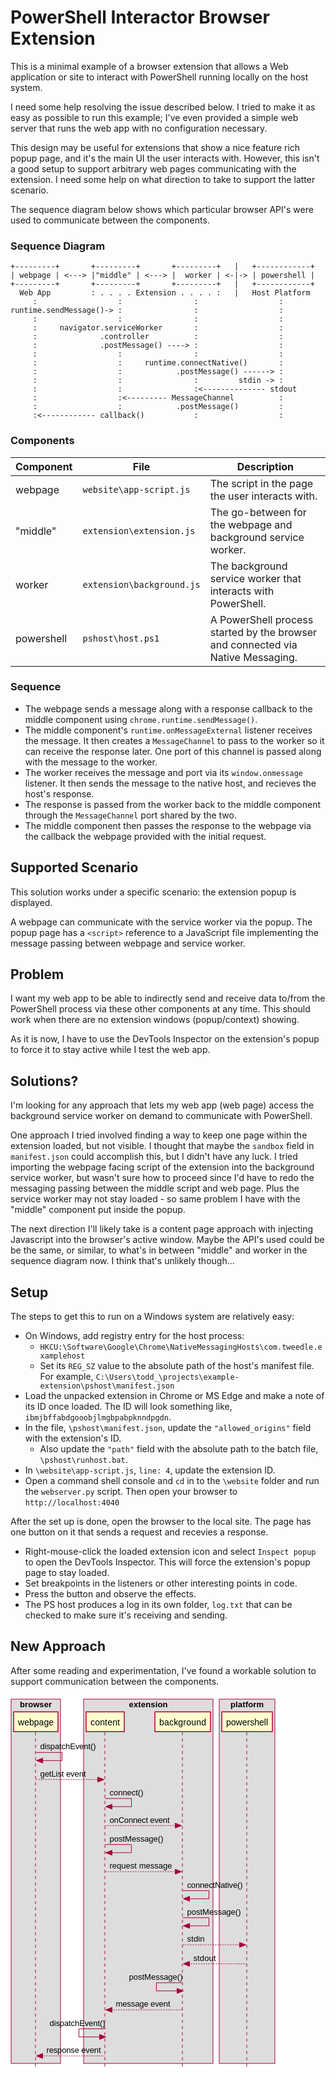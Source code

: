  # PowerShell Interactor Browser Extension
 
This is a minimal example of a browser extension that allows a Web application
or site to interact with PowerShell running locally on the host system.

I need some help resolving the issue described below. I tried to make it as 
easy as possible to run this example; I've even provided a simple web server
that runs the web app with no configuration necessary.

This design may be useful for extensions that show a nice feature rich popup
page, and it's the main UI the user interacts with. However, this isn't a
good setup to support arbitrary web pages communicating with the extension.
I need some help on what direction to take to support the latter scenario.

The sequence diagram below shows which particular browser API's were used to
communicate between the components.

### Sequence Diagram

```console
+---------+       +---------+       +---------+   |   +------------+
| webpage | <---> |"middle" | <---> |  worker | <-|-> | powershell |
+---------+       +---------+       +---------+   |   +------------+
  Web App         : . . . . Extension . . . . :   |   Host Platform
     :                  :                :                  :
runtime.sendMessage()-> :                :                  :
     :                  :                :                  :
     :     navigator.serviceWorker       :                  :
     :              .controller          :                  :
     :              .postMessage() ----> :                  :
     :                  :                :                  :
     :                  :     runtime.connectNative()       :
     :                  :            .postMessage() ------> :
     :                  :                :         stdin -> :
     :                  :                :<-------------- stdout
     :                  :<--------- MessageChannel          :
     :                  :            .postMessage()         :
     :<------------ callback()           :                  :

```
### Components
|Component|File|Description|
|---------|----|-----------|
|webpage  |`website\app-script.js`|The script in the page the user interacts with.|
|"middle" |`extension\extension.js`|The go-between for the webpage and background service worker.|
|worker   |`extension\background.js`|The background service worker that interacts with PowerShell.|
|powershell|`pshost\host.ps1`|A PowerShell process started by the browser and connected via Native Messaging.|

### Sequence
* The webpage sends a message along with a response callback to the middle 
  component using `chrome.runtime.sendMessage()`.
* The middle component's `runtime.onMessageExternal` listener receives the 
  message. It then creates a `MessageChannel` to pass to the worker so it can
  receive the response later. One port of this channel is passed along with the
  message to the worker.
* The worker receives the message and port via its `window.onmessage` listener.
  It then sends the message to the native host, and recieves the host's 
  response. 
* The response is passed from the worker back to the middle component through
  the `MessageChannel` port shared by the two.
* The middle component then passes the response to the webpage via the callback
  the webpage provided with the initial request.

## Supported Scenario
  
 This solution works under a specific scenario: the extension popup is 
 displayed.
 
 A webpage can communicate with the service worker via the popup. The popup 
 page has a `<script>` reference to a JavaScript file implementing the message
 passing between webpage and service worker.
 
  ## Problem
 
I want my web app to be able to indirectly send and receive data to/from the 
PowerShell process via these other components at any time. This should work
when there are no extension windows (popup/context) showing.

As it is now, I have to use the DevTools Inspector on the extension's popup
to force it to stay active while I test the web app.

## Solutions?

I'm looking for any approach that lets my web app (web page) access the 
background service worker on demand to communicate with PowerShell.

One approach I tried involved finding a way to keep one page within the 
extension loaded, but not visible. I thought that maybe the `sandbox` field in
`manifest.json` could accomplish this, but I didn't have any luck. I tried 
importing the webpage facing script of the extension into the background 
service worker, but wasn't sure how to proceed since I'd have to redo the 
messaging passing between the middle script and web page. Plus the service
worker may not stay loaded - so same problem I have with the "middle" component
put inside the popup.

The next direction I'll likely take is a content page approach with injecting
Javascript into the browser's active window. Maybe the API's used could be 
be the same, or similar, to what's in between "middle" and worker in the
sequence diagram now. I think that's unlikely though...

## Setup

The steps to get this to run on a Windows system are relatively easy:

* On Windows, add registry entry for the host process:
  * `HKCU:\Software\Google\Chrome\NativeMessagingHosts\com.tweedle.examplehost`
  * Set its `REG_SZ` value to the absolute path of the host's manifest file.
    For example, 
    `C:\Users\todd_\projects\example-extension\pshost\manifest.json` 
* Load the unpacked extension in Chrome or MS Edge and make a note of its ID 
  once loaded. The ID will look something like, 
  `ibmjbffabdgooobjlmgbpabpknndpgdn`.
* In the file, `\pshost\manifest.json`, update the `"allowed_origins"` field
  with the extension's ID.
  * Also update the `"path"` field with the absolute path to the batch file,
    `\pshost\runhost.bat`.
* In `\website\app-script.js`, `line: 4`, update the extension ID.
* Open a command shell console and `cd` in to the `\website` folder and run
  the `webserver.py` script. Then open your browser to `http://localhost:4040`

After the set up is done, open the browser to the local site. The page has one
button on it that sends a request and recevies a response.

* Right-mouse-click the loaded extension icon and select `Inspect popup` to open
  the DevTools Inspector. This will force the extension's popup page to stay 
  loaded.
* Set breakpoints in the listeners or other interesting points in code.
* Press the button and observe the effects.
* The PS host produces a log in its own folder, `log.txt` that can be checked to
  make sure it's receiving and sending.
## New Approach

After some reading and experimentation, I've found a workable solution to 
support communication between the components.

<?xml version="1.0" encoding="UTF-8" standalone="no"?><svg xmlns="http://www.w3.org/2000/svg" xmlns:xlink="http://www.w3.org/1999/xlink" contentScriptType="application/ecmascript" contentStyleType="text/css" height="601px" preserveAspectRatio="none" style="width:429px;height:601px;background:#FFFFFF;" version="1.1" viewBox="0 0 429 601" width="429px" zoomAndPan="magnify"><defs/><g><rect fill="#DDDDDD" height="582.8828" style="stroke:#A80036;stroke-width:1.0;" width="79" x="1" y="6"/><text fill="#000000" font-family="sans-serif" font-size="13" font-weight="bold" lengthAdjust="spacing" textLength="51" x="15" y="19.4951">browser</text><rect fill="#DDDDDD" height="582.8828" style="stroke:#A80036;stroke-width:1.0;" width="207" x="117" y="6"/><text fill="#000000" font-family="sans-serif" font-size="13" font-weight="bold" lengthAdjust="spacing" textLength="62" x="189.5" y="19.4951">extension</text><rect fill="#DDDDDD" height="582.8828" style="stroke:#A80036;stroke-width:1.0;" width="89" x="334" y="6"/><text fill="#000000" font-family="sans-serif" font-size="13" font-weight="bold" lengthAdjust="spacing" textLength="53" x="352" y="19.4951">platform</text><line style="stroke:#A80036;stroke-width:1.0;stroke-dasharray:5.0,5.0;" x1="40" x2="40" y1="58.9609" y2="594.8828"/><line style="stroke:#A80036;stroke-width:1.0;stroke-dasharray:5.0,5.0;" x1="151" x2="151" y1="58.9609" y2="594.8828"/><line style="stroke:#A80036;stroke-width:1.0;stroke-dasharray:5.0,5.0;" x1="275" x2="275" y1="58.9609" y2="594.8828"/><line style="stroke:#A80036;stroke-width:1.0;stroke-dasharray:5.0,5.0;" x1="378" x2="378" y1="58.9609" y2="594.8828"/><rect fill="#FEFECE" height="31.6094" style="stroke:#A80036;stroke-width:1.5;" width="71" x="5" y="26.3516"/><text fill="#000000" font-family="sans-serif" font-size="14" lengthAdjust="spacing" textLength="57" x="12" y="47.8848">webpage</text><rect fill="#FEFECE" height="31.6094" style="stroke:#A80036;stroke-width:1.5;" width="61" x="121" y="26.3516"/><text fill="#000000" font-family="sans-serif" font-size="14" lengthAdjust="spacing" textLength="47" x="128" y="47.8848">content</text><rect fill="#FEFECE" height="31.6094" style="stroke:#A80036;stroke-width:1.5;" width="89" x="231" y="26.3516"/><text fill="#000000" font-family="sans-serif" font-size="14" lengthAdjust="spacing" textLength="75" x="238" y="47.8848">background</text><rect fill="#FEFECE" height="31.6094" style="stroke:#A80036;stroke-width:1.5;" width="81" x="338" y="26.3516"/><text fill="#000000" font-family="sans-serif" font-size="14" lengthAdjust="spacing" textLength="67" x="345" y="47.8848">powershell</text><line style="stroke:#A80036;stroke-width:1.0;" x1="40.5" x2="82.5" y1="91.3125" y2="91.3125"/><line style="stroke:#A80036;stroke-width:1.0;" x1="82.5" x2="82.5" y1="91.3125" y2="104.3125"/><line style="stroke:#A80036;stroke-width:1.0;" x1="41.5" x2="82.5" y1="104.3125" y2="104.3125"/><polygon fill="#A80036" points="51.5,100.3125,41.5,104.3125,51.5,108.3125" style="stroke:#A80036;stroke-width:1.0;"/><text fill="#000000" font-family="sans-serif" font-size="13" lengthAdjust="spacing" textLength="89" x="47.5" y="86.4561">dispatchEvent()</text><polygon fill="#A80036" points="139.5,130.6641,149.5,134.6641,139.5,138.6641" style="stroke:#A80036;stroke-width:1.0;"/><line style="stroke:#A80036;stroke-width:1.0;stroke-dasharray:2.0,2.0;" x1="40.5" x2="145.5" y1="134.6641" y2="134.6641"/><text fill="#000000" font-family="sans-serif" font-size="13" lengthAdjust="spacing" textLength="73" x="47.5" y="129.8076">getList event</text><line style="stroke:#A80036;stroke-width:1.0;" x1="151.5" x2="193.5" y1="165.0156" y2="165.0156"/><line style="stroke:#A80036;stroke-width:1.0;" x1="193.5" x2="193.5" y1="165.0156" y2="178.0156"/><line style="stroke:#A80036;stroke-width:1.0;" x1="152.5" x2="193.5" y1="178.0156" y2="178.0156"/><polygon fill="#A80036" points="162.5,174.0156,152.5,178.0156,162.5,182.0156" style="stroke:#A80036;stroke-width:1.0;"/><text fill="#000000" font-family="sans-serif" font-size="13" lengthAdjust="spacing" textLength="54" x="158.5" y="160.1592">connect()</text><polygon fill="#A80036" points="263.5,204.3672,273.5,208.3672,263.5,212.3672" style="stroke:#A80036;stroke-width:1.0;"/><line style="stroke:#A80036;stroke-width:1.0;stroke-dasharray:2.0,2.0;" x1="151.5" x2="269.5" y1="208.3672" y2="208.3672"/><text fill="#000000" font-family="sans-serif" font-size="13" lengthAdjust="spacing" textLength="96" x="158.5" y="203.5107">onConnect event</text><line style="stroke:#A80036;stroke-width:1.0;" x1="151.5" x2="193.5" y1="238.7188" y2="238.7188"/><line style="stroke:#A80036;stroke-width:1.0;" x1="193.5" x2="193.5" y1="238.7188" y2="251.7188"/><line style="stroke:#A80036;stroke-width:1.0;" x1="152.5" x2="193.5" y1="251.7188" y2="251.7188"/><polygon fill="#A80036" points="162.5,247.7188,152.5,251.7188,162.5,255.7188" style="stroke:#A80036;stroke-width:1.0;"/><text fill="#000000" font-family="sans-serif" font-size="13" lengthAdjust="spacing" textLength="86" x="158.5" y="233.8623">postMessage()</text><polygon fill="#A80036" points="263.5,278.0703,273.5,282.0703,263.5,286.0703" style="stroke:#A80036;stroke-width:1.0;"/><line style="stroke:#A80036;stroke-width:1.0;stroke-dasharray:2.0,2.0;" x1="151.5" x2="269.5" y1="282.0703" y2="282.0703"/><text fill="#000000" font-family="sans-serif" font-size="13" lengthAdjust="spacing" textLength="100" x="158.5" y="277.2139">request message</text><line style="stroke:#A80036;stroke-width:1.0;" x1="275.5" x2="317.5" y1="312.4219" y2="312.4219"/><line style="stroke:#A80036;stroke-width:1.0;" x1="317.5" x2="317.5" y1="312.4219" y2="325.4219"/><line style="stroke:#A80036;stroke-width:1.0;" x1="276.5" x2="317.5" y1="325.4219" y2="325.4219"/><polygon fill="#A80036" points="286.5,321.4219,276.5,325.4219,286.5,329.4219" style="stroke:#A80036;stroke-width:1.0;"/><text fill="#000000" font-family="sans-serif" font-size="13" lengthAdjust="spacing" textLength="89" x="282.5" y="307.5654">connectNative()</text><line style="stroke:#A80036;stroke-width:1.0;" x1="275.5" x2="317.5" y1="355.7734" y2="355.7734"/><line style="stroke:#A80036;stroke-width:1.0;" x1="317.5" x2="317.5" y1="355.7734" y2="368.7734"/><line style="stroke:#A80036;stroke-width:1.0;" x1="276.5" x2="317.5" y1="368.7734" y2="368.7734"/><polygon fill="#A80036" points="286.5,364.7734,276.5,368.7734,286.5,372.7734" style="stroke:#A80036;stroke-width:1.0;"/><text fill="#000000" font-family="sans-serif" font-size="13" lengthAdjust="spacing" textLength="86" x="282.5" y="350.917">postMessage()</text><polygon fill="#A80036" points="366.5,395.125,376.5,399.125,366.5,403.125" style="stroke:#A80036;stroke-width:1.0;"/><line style="stroke:#A80036;stroke-width:1.0;stroke-dasharray:2.0,2.0;" x1="275.5" x2="372.5" y1="399.125" y2="399.125"/><text fill="#000000" font-family="sans-serif" font-size="13" lengthAdjust="spacing" textLength="28" x="282.5" y="394.2686">stdin</text><polygon fill="#A80036" points="286.5,425.4766,276.5,429.4766,286.5,433.4766" style="stroke:#A80036;stroke-width:1.0;"/><line style="stroke:#A80036;stroke-width:1.0;stroke-dasharray:2.0,2.0;" x1="280.5" x2="377.5" y1="429.4766" y2="429.4766"/><text fill="#000000" font-family="sans-serif" font-size="13" lengthAdjust="spacing" textLength="36" x="292.5" y="424.6201">stdout</text><line style="stroke:#A80036;stroke-width:1.0;" x1="233.5" x2="275.5" y1="459.8281" y2="459.8281"/><line style="stroke:#A80036;stroke-width:1.0;" x1="233.5" x2="233.5" y1="459.8281" y2="472.8281"/><line style="stroke:#A80036;stroke-width:1.0;" x1="233.5" x2="274.5" y1="472.8281" y2="472.8281"/><polygon fill="#A80036" points="266.5,468.8281,276.5,472.8281,266.5,476.8281" style="stroke:#A80036;stroke-width:1.0;"/><text fill="#000000" font-family="sans-serif" font-size="13" lengthAdjust="spacing" textLength="86" x="189.5" y="454.9717">postMessage()</text><polygon fill="#A80036" points="162.5,499.1797,152.5,503.1797,162.5,507.1797" style="stroke:#A80036;stroke-width:1.0;"/><line style="stroke:#A80036;stroke-width:1.0;stroke-dasharray:2.0,2.0;" x1="156.5" x2="274.5" y1="503.1797" y2="503.1797"/><text fill="#000000" font-family="sans-serif" font-size="13" lengthAdjust="spacing" textLength="87" x="168.5" y="498.3232">message event</text><line style="stroke:#A80036;stroke-width:1.0;" x1="109.5" x2="151.5" y1="533.5313" y2="533.5313"/><line style="stroke:#A80036;stroke-width:1.0;" x1="109.5" x2="109.5" y1="533.5313" y2="546.5313"/><line style="stroke:#A80036;stroke-width:1.0;" x1="109.5" x2="150.5" y1="546.5313" y2="546.5313"/><polygon fill="#A80036" points="142.5,542.5313,152.5,546.5313,142.5,550.5313" style="stroke:#A80036;stroke-width:1.0;"/><text fill="#000000" font-family="sans-serif" font-size="13" lengthAdjust="spacing" textLength="89" x="62.5" y="528.6748">dispatchEvent()</text><polygon fill="#A80036" points="51.5,572.8828,41.5,576.8828,51.5,580.8828" style="stroke:#A80036;stroke-width:1.0;"/><line style="stroke:#A80036;stroke-width:1.0;stroke-dasharray:2.0,2.0;" x1="45.5" x2="150.5" y1="576.8828" y2="576.8828"/><text fill="#000000" font-family="sans-serif" font-size="13" lengthAdjust="spacing" textLength="87" x="57.5" y="572.0264">response event</text><!--MD5=[9216dcbc9d417ac5acbdd616b7644cc7]
@startuml communication

skinparam style strictuml
'skinparam monochrome reverse

box browser
    participant webpage as W
end box
box extension
    participant content as C
    participant background as B
end box
box platform
    participant powershell as P
end box

W -> W: dispatchEvent()
W - -> C: getList event

C -> C: connect()
C - -> B: onConnect event
C -> C: postMessage()
C - -> B: request message

B -> B: connectNative()
B -> B: postMessage()
B - -> P: stdin
B <- - P: stdout

B <- B: postMessage()
C <- - B: message event

C <- C: dispatchEvent()
W <- - C: response event

@enduml

@startuml communication

skinparam style strictuml

box browser
    participant webpage as W
end box
box extension
    participant content as C
    participant background as B
end box
box platform
    participant powershell as P
end box

W -> W: dispatchEvent()
W - -> C: getList event

C -> C: connect()
C - -> B: onConnect event
C -> C: postMessage()
C - -> B: request message

B -> B: connectNative()
B -> B: postMessage()
B - -> P: stdin
B <- - P: stdout

B <- B: postMessage()
C <- - B: message event

C <- C: dispatchEvent()
W <- - C: response event

@enduml

PlantUML version 1.2022.0(Tue Jan 11 08:16:42 PST 2022)
(GPL source distribution)
Java Runtime: OpenJDK Runtime Environment
JVM: OpenJDK 64-Bit Server VM
Default Encoding: Cp1252
Language: en
Country: US
--></g></svg>

